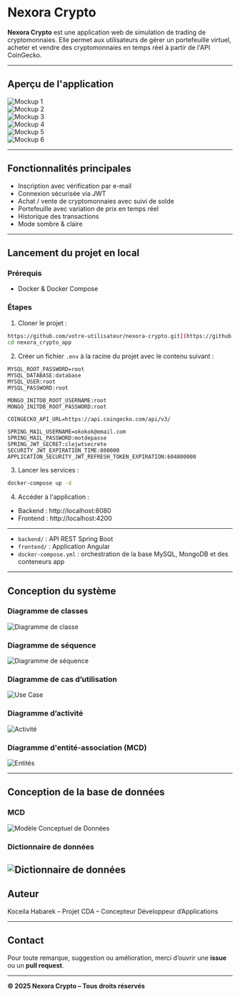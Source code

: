 
# Nexora Crypto

**Nexora Crypto** est une application web de simulation de trading de cryptomonnaies. Elle permet aux utilisateurs de gérer un portefeuille virtuel, acheter et vendre des cryptomonnaies en temps réel à partir de l'API CoinGecko.

---

## Aperçu de l'application

![Mockup 1](images/maquette(1).png)  
![Mockup 2](images/maquette(2).png)  
![Mockup 3](images/maquette(3).png)  
![Mockup 4](images/maquette(4).png)  
![Mockup 5](images/maquette(5).png)  
![Mockup 6](images/maquette(6).png)

---

## Fonctionnalités principales

- Inscription avec vérification par e-mail
- Connexion sécurisée via JWT
- Achat / vente de cryptomonnaies avec suivi de solde
- Portefeuille avec variation de prix en temps réel
- Historique des transactions
- Mode sombre & claire

---

## Lancement du projet en local

### Prérequis

- Docker & Docker Compose

### Étapes

1. Cloner le projet :
```bash
https://github.com/votre-utilisateur/nexora-crypto.git](https://github.com/koceila-Hk/nexora_crypto_app.git
cd nexora_crypto_app
```

2. Créer un fichier `.env` à la racine du projet avec le contenu suivant :

```env
MYSQL_ROOT_PASSWORD=root
MYSQL_DATABASE:database
MYSQL_USER:root
MYSQL_PASSWORD:root

MONGO_INITDB_ROOT_USERNAME:root
MONGO_INITDB_ROOT_PASSWORD:root

COINGECKO_API_URL=https://api.coingecko.com/api/v3/

SPRING_MAIL_USERNAME=okokok@email.com
SPRING_MAIL_PASSWORD:motdepasse
SPRING_JWT_SECRET:clejwtsecrete
SECURITY_JWT_EXPIRATION_TIME:800000
APPLICATION_SECURITY_JWT_REFRESH_TOKEN_EXPIRATION:604800000
```

3. Lancer les services :
```bash
docker-compose up -d
```

4. Accéder à l'application :
- Backend : http://localhost:8080
- Frontend : http://localhost:4200

---


- `backend/` : API REST Spring Boot
- `frontend/` : Application Angular
- `docker-compose.yml` : orchestration de la base MySQL, MongoDB et des conteneurs app

---

## Conception du système

### Diagramme de classes

![Diagramme de classe](images/diagramme_classe.png)

### Diagramme de séquence

![Diagramme de séquence](images/diagramme_sequence.jpeg)

### Diagramme de cas d’utilisation

![Use Case](images/diagramme_use_case.png)

### Diagramme d’activité

![Activité](images/diagramme_activite.jpeg)

### Diagramme d'entité-association (MCD)

![Entités](images/diagramme_entite.png)

---
## Conception de la base de données

### MCD

![Modèle Conceptuel de Données](images/MCD.png)

### Dictionnaire de données

![Dictionnaire de données](images/Dictionnaire_donnees.png)
---

##  Auteur

Koceila Habarek – Projet CDA – Concepteur Développeur d’Applications

---

## Contact

Pour toute remarque, suggestion ou amélioration, merci d’ouvrir une **issue** ou un **pull request**.

---

**© 2025 Nexora Crypto – Tous droits réservés**
